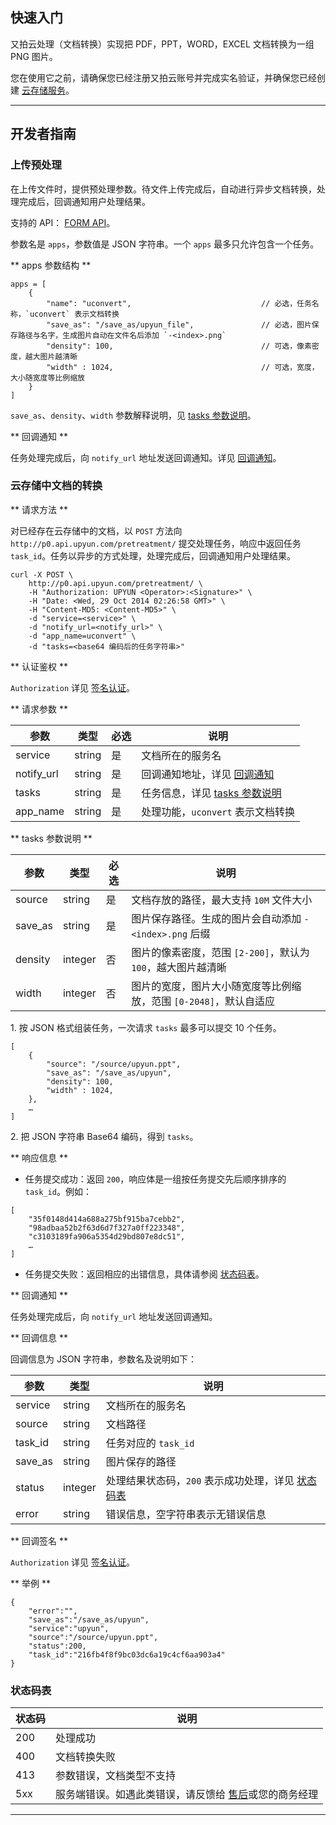 ## 快速入门

又拍云处理（文档转换）实现把 PDF，PPT，WORD，EXCEL 文档转换为一组 PNG 图片。

您在使用它之前，请确保您已经注册又拍云账号并完成实名验证，并确保您已经创建 [云存储服务](/api/quick_start/)。

---------

## 开发者指南
### 上传预处理

在上传文件时，提供预处理参数。待文件上传完成后，自动进行异步文档转换，处理完成后，回调通知用户处理结果。

支持的 API： [FORM API](/api/form_api/#upload_args)。

参数名是 `apps`，参数值是 JSON 字符串。一个 `apps` 最多只允许包含一个任务。

** apps 参数结构 **

```
apps = [
    {
        "name": "uconvert",                             // 必选，任务名称，`uconvert` 表示文档转换
        "save_as": "/save_as/upyun_file",               // 必选，图片保存路径与名字，生成图片自动在文件名后添加 `-<index>.png`
        "density": 100,                                 // 可选，像素密度，越大图片越清晰
        "width" : 1024,                                 // 可选，宽度，大小随宽度等比例缩放
    }
]
```

`save_as`、`density`、`width` 参数解释说明，见 [tasks 参数说明](#tasks)。

** 回调通知 **

任务处理完成后，向 `notify_url` 地址发送回调通知。详见 [回调通知](#notify_url)。

### 云存储中文档的转换

** 请求方法 **

对已经存在云存储中的文档，以 `POST` 方法向 `http://p0.api.upyun.com/pretreatment/` 提交处理任务，响应中返回任务 `task_id`。任务以异步的方式处理，处理完成后，回调通知用户处理结果。

```
curl -X POST \
    http://p0.api.upyun.com/pretreatment/ \
    -H "Authorization: UPYUN <Operator>:<Signature>" \
    -H "Date: <Wed, 29 Oct 2014 02:26:58 GMT>" \
    -H "Content-MD5: <Content-MD5>" \
    -d "service=<service>" \
    -d "notify_url=<notify_url>" \
    -d "app_name=uconvert" \
    -d "tasks=<base64 编码后的任务字符串>"
```

** 认证鉴权 **

`Authorization` 详见 [签名认证](/cloud/authorization/#_1)。

** 请求参数 **

| 参数       		| 类型       	| 必选  	| 说明                              	|
|-------------------|---------------|-------|-----------------------------------|
| service       	| string       	| 是   	| 文档所在的服务名         			|
| notify_url        | string       	| 是   	| 回调通知地址，详见 [回调通知](#notify_url)    	|
| tasks             | string       	| 是   	| 任务信息，详见 [tasks 参数说明](#tasks)  	|
| app_name          | string       	| 是   	| 处理功能，`uconvert` 表示文档转换 			|


<a name="tasks"></a>
** tasks 参数说明 **

| 参数       		| 类型       	| 必选  	| 说明                              	|
|-------------------|---------------|-------|-----------------------------------|
| source       		| string       	| 是   	| 文档存放的路径，最大支持 `10M` 文件大小               |
| save_as           | string       	| 是   	| 图片保存路径。生成的图片会自动添加 `-<index>.png` 后缀 |
| density          	| integer      	| 否   	| 图片的像素密度，范围 `[2-200]`，默认为 `100`，越大图片越清晰 |
| width          	| integer      	| 否   	| 图片的宽度，图片大小随宽度等比例缩放，范围 `[0-2048]`，默认自适应 |

1\. 按 JSON 格式组装任务，一次请求 `tasks` 最多可以提交 10 个任务。

```
[
    {
        "source": "/source/upyun.ppt",
        "save_as": "/save_as/upyun",
        "density": 100,                    
        "width" : 1024,                 
    },
    …
]
```

2\. 把 JSON 字符串 Base64 编码，得到 `tasks`。

** 响应信息 **

- 任务提交成功：返回 `200`，响应体是一组按任务提交先后顺序排序的 `task_id`。例如：

```
[
    "35f0148d414a688a275bf915ba7cebb2",
    "98adbaa52b2f63d6d7f327a0ff223348",
    "c3103189fa906a5354d29bd807e8dc51",
    …
]
```

- 任务提交失败：返回相应的出错信息，具体请参阅 [状态码表](#status)。

<a name="notify_url"></a>
** 回调通知 **

任务处理完成后，向 `notify_url` 地址发送回调通知。

** 回调信息 **

回调信息为 JSON 字符串，参数名及说明如下：

| 参数       		| 类型   	| 说明                                                      	|
|-------------------|-----------|-----------------------------------------------------------|
| service           | string    | 文档所在的服务名                                     	     |
| source            | string    | 文档路径                                            	    |
| task_id           | string    | 任务对应的 `task_id`                                       |
| save_as           | string    | 图片保存的路径                                              |
| status            | integer   | 处理结果状态码，`200` 表示成功处理，详见 [状态码表](#status)  |
| error             | string    | 错误信息，空字符串表示无错误信息                             |

** 回调签名 **

`Authorization` 详见 [签名认证](/cloud/authorization/#_1)。

** 举例 **

```
{
    "error":"",
    "save_as":"/save_as/upyun",
    "service":"upyun",
    "source":"/source/upyun.ppt",
    "status":200,
    "task_id":"216fb4f8f9bc03dc6a19c4cf6aa903a4"
}
```

<a name="status"></a>
### 状态码表

| 状态码    		| 说明        							|
|---------------|---------------------------------------|
| 200         	| 处理成功    							|
| 400         	| 文档转换失败                           |
| 413         	| 参数错误，文档类型不支持                    |
| 5xx         	| 服务端错误。如遇此类错误，请反馈给 [售后](https://www.upyun.com/contact)或您的商务经理 |

---------